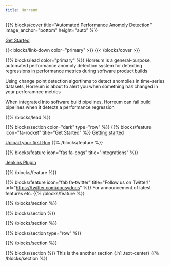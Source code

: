```yaml
---
title: Horreum
---
```


{{% blocks/cover title="Automated Performance Anomoly Detection" image_anchor="bottom" height="auto" %}}


<a class="btn btn-lg btn-primary me-3 mb-4" href="docs/tutorials/get-started/">
  Get Started <i class="fas fa-arrow-alt-circle-right ms-2"></i>
</a>
<p class="lead mt-5"></p>
{{< blocks/link-down color="primary" >}}
{{< /blocks/cover >}}


{{% blocks/lead color="primary" %}}
Horreum is a general-purpose, automated performance anomoly detection system for detecting regressions in performance metrics during software product builds

Using change point detection algortihms to detect anomolies in time-series datasets, Horreum is about to alert you when something has changed in your perforamnce metrics

When integrated into software build pipelines, Horreum can fail build pipelines when it detects a performance regression

{{% /blocks/lead %}}


{{% blocks/section color="dark" type="row" %}}
{{% blocks/feature icon="fa-rocket" title="Get Started" %}}
[Getting started](docs/getting-started/)

[Upload your first Run](docs/tutorial/create_test_run.html)
{{% /blocks/feature %}}


{{% blocks/feature icon="fas fa-cogs" title="Integrations"  %}}

[Jenkins Plugin](https://github.com/jenkinsci/horreum-plugin)

{{% /blocks/feature %}}


{{% blocks/feature icon="fab fa-twitter" title="Follow us on Twitter!" url="https://twitter.com/docsydocs" %}}
For announcement of latest features etc.
{{% /blocks/feature %}}


{{% /blocks/section %}}


{{% blocks/section %}}

{{% /blocks/section %}}


{{% blocks/section type="row" %}}


{{% /blocks/section %}}


{{% blocks/section %}}
This is the another section
{.h1 .text-center}
{{% /blocks/section %}}